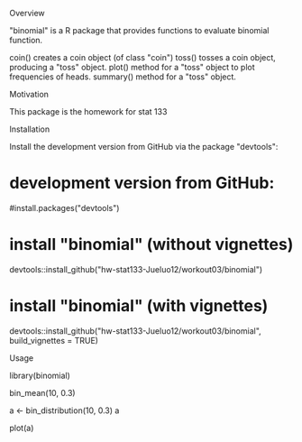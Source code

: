 Overview

"binomial" is a R package that provides functions to evaluate binomial function.

coin() creates a coin object (of class "coin")
toss() tosses a coin object, producing a "toss" object.
plot() method for a "toss" object to plot frequencies of heads.
summary() method for a "toss" object.


Motivation

This package is the homework for stat 133

Installation

Install the development version from GitHub via the package "devtools":

# development version from GitHub:
#install.packages("devtools") 

# install "binomial" (without vignettes)
devtools::install_github("hw-stat133-Jueluo12/workout03/binomial")

# install "binomial" (with vignettes)
devtools::install_github("hw-stat133-Jueluo12/workout03/binomial", build_vignettes = TRUE)


Usage

library(binomial)

bin_mean(10, 0.3)

a <- bin_distribution(10, 0.3)
a

plot(a)
